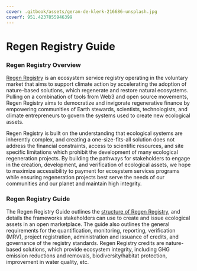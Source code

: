 ```yaml
---
cover: .gitbook/assets/geran-de-klerk-216686-unsplash.jpg
coverY: 951.4237855946399
---
```


# Regen Registry Guide

### Regen Registry Overview

[Regen Registry](https://registry.regen.network) is an ecosystem service registry operating in the voluntary market that aims to support climate action by accelerating the adoption of nature-based solutions, which regenerate and restore natural ecosystems. Pulling on a combination of tools from Web3 and open source movements, Regen Registry aims to democratize and invigorate regenerative finance by empowering communities of Earth stewards, scientists, technologists, and climate entrepreneurs to govern the systems used to create new ecological assets.

Regen Registry is built on the understanding that ecological systems are inherently complex, and creating a one-size-fits-all solution does not address the financial constraints, access to scientific resources, and site specific limitations which prohibit the development of many ecological regeneration projects. By building the pathways for stakeholders to engage in the creation, development, and verification of ecological assets, we hope to maximize accessibility to payment for ecosystem services programs while ensuring regeneration projects best serve the needs of our communities and our planet and maintain high integrity.

### Regen Registry Guide

The Regen Registry Guide outlines the [structure of Regen Registry](regen-registry-overview/structure.md), and details the frameworks stakeholders can use to create and issue ecological assets in an open marketplace. The guide also outlines the general requirements for the quantification, monitoring, reporting, verification (MRV), project registration, administration and issuance of credits, and governance of the registry standards. Regen Registry credits are nature-based solutions, which provide ecosystem integrity, including GHG emission reductions and removals, biodiversity/habitat protection, improvement in water quality, etc. &#x20;
